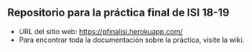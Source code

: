 ## Repositorio para la práctica final de ISI 18-19

* URL del sitio web: https://pfinalisi.herokuapp.com/
* Para encontrar toda la documentación sobre la práctica, visite la wiki.
